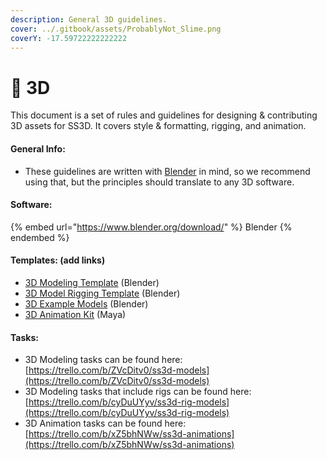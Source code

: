 ```yaml
---
description: General 3D guidelines.
cover: ../.gitbook/assets/ProbablyNot_Slime.png
coverY: -17.59722222222222
---
```


# 🌄 3D

This document is a set of rules and guidelines for designing & contributing 3D assets for SS3D. It covers style & formatting, rigging, and animation.

#### General Info:

* These guidelines are written with [Blender](https://www.blender.org/) in mind, so we recommend using that, but the principles should translate to any 3D software.

#### Software:

{% embed url="https://www.blender.org/download/" %}
Blender
{% endembed %}

#### Templates: (add links)

* [3D Modeling Template](https://drive.google.com/drive/folders/11SMsOzh78-vNTq3Az5c-mUFpFw-5EOb8?usp=share\_link) (Blender)
* [3D Model Rigging Template](https://drive.google.com/drive/folders/1NCkoh1Sl7QWpKAqI0fH2p3ujQdDJGZBi?usp=share\_link) (Blender)
* [3D Example Models](https://drive.google.com/file/d/16enZDXImnerlTOs0M8qpTuxxxihd6wP9/view?usp=share\_link) (Blender)
* [3D Animation Kit](https://drive.google.com/drive/folders/1V8QAE9651nYJffCSz9zjjygextDHN-GQ?usp=share\_link) (Maya)

#### Tasks:

* 3D Modeling tasks can be found here: [https://trello.com/b/ZVcDitv0/ss3d-models](https://trello.com/b/ZVcDitv0/ss3d-models)
* 3D Modeling tasks that include rigs can be found here: [https://trello.com/b/cyDuUYyv/ss3d-rig-models](https://trello.com/b/cyDuUYyv/ss3d-rig-models)
* 3D Animation tasks can be found here: [https://trello.com/b/xZ5bhNWw/ss3d-animations](https://trello.com/b/xZ5bhNWw/ss3d-animations)
